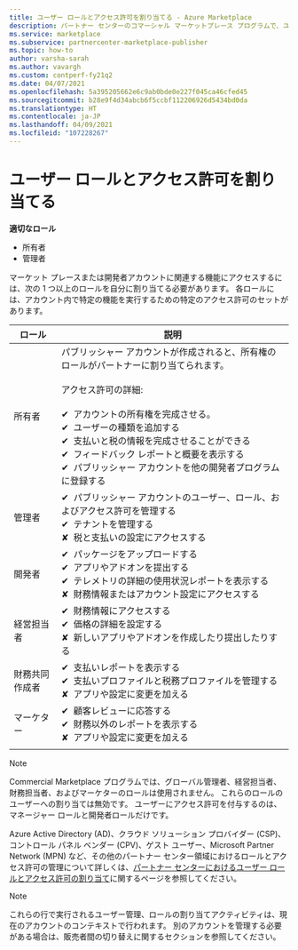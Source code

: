 ```yaml
---
title: ユーザー ロールとアクセス許可を割り当てる - Azure Marketplace
description: パートナー センターのコマーシャル マーケットプレース プログラムで、ユーザーにロールとアクセス許可を割り当てる方法について説明します。
ms.service: marketplace
ms.subservice: partnercenter-marketplace-publisher
ms.topic: how-to
author: varsha-sarah
ms.author: vavargh
ms.custom: contperf-fy21q2
ms.date: 04/07/2021
ms.openlocfilehash: 5a395205662e6c9ab0bde0e227f045ca46cfed45
ms.sourcegitcommit: b28e9f4d34abcb6f5ccbf112206926d5434bd0da
ms.translationtype: HT
ms.contentlocale: ja-JP
ms.lasthandoff: 04/09/2021
ms.locfileid: "107228267"
---
```

# <a name="assign-user-roles-and-permissions"></a>ユーザー ロールとアクセス許可を割り当てる

**適切なロール**

- 所有者
- 管理者

マーケット プレースまたは開発者アカウントに関連する機能にアクセスするには、次の 1 つ以上のロールを自分に割り当てる必要があります。 各ロールには、アカウント内で特定の機能を実行するための特定のアクセス許可のセットがあります。

| ロール | 説明 |
| ------------ | ------------- |
| 所有者 | パブリッシャー アカウントが作成されると、所有権のロールがパートナーに割り当てられます。<br><br>アクセス許可の詳細:<br><br>&#10004;&#160;&#160;アカウントの所有権を完成させる。<br>&#10004;&#160;&#160;ユーザーの種類を追加する<br>&#10004;&#160;&#160;支払いと税の情報を完成させることができる<br>&#10004;&#160;&#160;フィードバック レポートと概要を表示する<br>&#10004;&#160;&#160;パブリッシャー アカウントを他の開発者プログラムに登録する |
| 管理者 | &#10004;&#160;&#160;パブリッシャー アカウントのユーザー、ロール、およびアクセス許可を管理する<br>&#10004;&#160;&#160;テナントを管理する<br>&#x2718;&#160;&#160;税と支払いの設定にアクセスする |
| 開発者 | &#10004;&#160;&#160;パッケージをアップロードする<br>&#10004;&#160;&#160;アプリやアドオンを提出する<br>&#10004;&#160;&#160;テレメトリの詳細の使用状況レポートを表示する<br>&#x2718;&#160;&#160;財務情報またはアカウント設定にアクセスする |
| 経営担当者 | &#10004;&#160;&#160;財務情報にアクセスする<br>&#10004;&#160;&#160;価格の詳細を設定する<br>&#x2718;&#160;&#160;新しいアプリやアドオンを作成したり提出したりする |
| 財務共同作成者 | &#10004;&#160;&#160;支払いレポートを表示する<br>&#10004;&#160;&#160;支払いプロファイルと税務プロファイルを管理する<br>&#x2718;&#160;&#160;アプリや設定に変更を加える |
| マーケター | &#10004;&#160;&#160;顧客レビューに応答する<br>&#10004;&#160;&#160;財務以外のレポートを表示する<br>&#x2718;&#160;&#160;アプリや設定に変更を加える |
|||

> [!NOTE]
> Commercial Marketplace プログラムでは、グローバル管理者、経営担当者、財務担当者、およびマーケターのロールは使用されません。 これらのロールのユーザーへの割り当ては無効です。 ユーザーにアクセス許可を付与するのは、マネージャー ロールと開発者ロールだけです。

Azure Active Directory (AD)、クラウド ソリューション プロバイダー (CSP)、コントロール パネル ベンダー (CPV)、ゲスト ユーザー、Microsoft Partner Network (MPN) など、その他のパートナー センター領域におけるロールとアクセス許可の管理について詳しくは、[パートナー センターにおけるユーザー ロールとアクセス許可の割り当て](/partner-center/permissions-overview)に関するページを参照してください。

> [!NOTE]
> これらの行で実行されるユーザー管理、ロールの割り当てアクティビティは、現在のアカウントのコンテキストで行われます。 別のアカウントを管理する必要がある場合は、販売者間の切り替えに関するセクションを参照してください。
